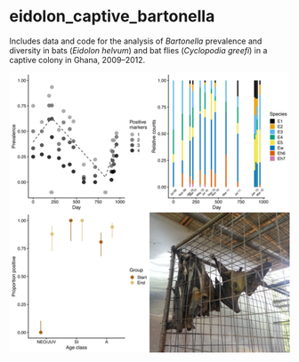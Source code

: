 # eidolon_captive_bartonella

Includes data and code for the analysis of *Bartonella* prevalence and diversity in bats (*Eidolon helvum*) and bat flies (*Cyclopodia greefi*) in a captive colony in Ghana, 2009–2012.

![](./Results/graphical_abstract_parasitology.png)
